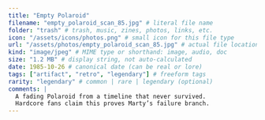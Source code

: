 ```yaml
---
title: "Empty Polaroid"
filename: "empty_polaroid_scan_85.jpg" # literal file name
folder: "trash" # trash, music, zines, photos, links, etc.
icon: "/assets/icons/photos.png" # small icon for this file type
url: "/assets/photos/empty_polaroid_scan_85.jpg" # actual file location or external link
kind: "image/jpeg" # MIME type or shorthand: image, audio, doc
size: "1.2 MB" # display string, not auto-calculated
date: 1985-10-26 # canonical date (can be real or lore)
tags: ["artifact", "retro", "legendary"] # freeform tags
rarity: "legendary" # common | rare | legendary (optional)
comments: |
  A fading Polaroid from a timeline that never survived.
  Hardcore fans claim this proves Marty’s failure branch.
---
```

